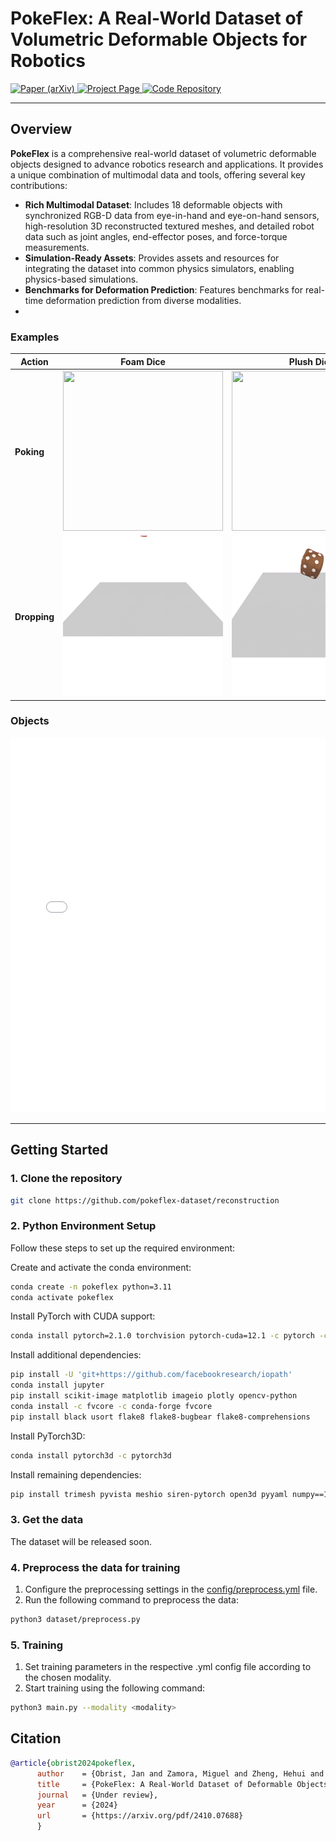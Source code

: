 # **PokeFlex:** A Real-World Dataset of Volumetric Deformable Objects for Robotics

<div>
    <a href="https://arxiv.org/abs/2410.07688" target="_blank">
        <img src="https://img.shields.io/badge/Paper-red" alt="Paper (arXiv)">
    </a>
    <a href="https://pokeflex-dataset.github.io/" target="_blank">
        <img src="https://img.shields.io/badge/Project_Page-green" alt="Project Page">
    </a>
    <a href="https://github.com/pokeflex-dataset/reconstruction" target="_blank">
        <img src="https://img.shields.io/badge/Code-blue" alt="Code Repository">
    </a>
</div>

---

## Overview

**PokeFlex** is a comprehensive real-world dataset of volumetric deformable objects designed to advance robotics
research and applications. It provides a unique combination of multimodal data and tools, offering several key
contributions:

- **Rich Multimodal Dataset**: Includes 18 deformable objects with synchronized RGB-D data from eye-in-hand and
  eye-on-hand sensors, high-resolution 3D reconstructed textured meshes, and detailed robot data such as joint angles,
  end-effector poses, and force-torque measurements.
- **Simulation-Ready Assets**: Provides assets and resources for integrating the dataset into common physics simulators,
  enabling physics-based simulations.
- **Benchmarks for Deformation Prediction**: Features benchmarks for real-time deformation prediction from diverse
  modalities.
- 
### Examples

| **Action**   | **Foam Dice**                                                   | **Plush Dice**                     | **3D Printed Bunny**                                             | **Foam Cylinder**                                               | **Plush Octopus**                                                  |
|--------------|-----------------------------------------------------------------|-------------------------------------|------------------------------------------------------------------|-----------------------------------------------------------------|--------------------------------------------------------------------|
| **Poking**   | <img src="assets/dice_poking.gif" width="256" height="256" />   | <img src="assets/plush_dice_poking.gif" width="256" height="256" />       | <img src="assets/bunny_poking.gif" width="256" height="256" />   | <img src="assets/foam_poking.gif" width="256" height="256" />   | <img src="assets/octopus_poking.gif" width="256" height="256" />   |
| **Dropping** | <img src="assets/dice_dropping.gif" width="256" height="256" /> | <img src="assets/plush_dice_dropping.gif" width="256" height="256" />       | <img src="assets/bunny_dropping.gif" width="256" height="256" /> | <img src="assets/foam_dropping.gif" width="256" height="256" /> | <img src="assets/octopus_dropping.gif" width="256" height="256" /> |

### Objects
<div>
  <iframe src="assets/objects.pdf" width="100%" height="600px" style="border: none;"></iframe>
</div>

---

## Getting Started
### 1. Clone the repository

```bash
git clone https://github.com/pokeflex-dataset/reconstruction
```


### 2. Python Environment Setup

Follow these steps to set up the required environment:

Create and activate the conda environment:
```bash
conda create -n pokeflex python=3.11
conda activate pokeflex
```

Install PyTorch with CUDA support:
```bash
conda install pytorch=2.1.0 torchvision pytorch-cuda=12.1 -c pytorch -c nvidia
```

Install additional dependencies:
```bash
pip install -U 'git+https://github.com/facebookresearch/iopath'
conda install jupyter
pip install scikit-image matplotlib imageio plotly opencv-python
conda install -c fvcore -c conda-forge fvcore
pip install black usort flake8 flake8-bugbear flake8-comprehensions
```

Install PyTorch3D:
```bash
conda install pytorch3d -c pytorch3d
```

Install remaining dependencies:
```bash
pip install trimesh pyvista meshio siren-pytorch open3d pyyaml numpy==1.26.4 transformers
```

### 3. Get the data

The dataset will be released soon.

### 4. Preprocess the data for training

1. Configure the preprocessing settings in the [config/preprocess.yml](config/preprocessing.yml) file.
2. Run the following command to preprocess the data:

```bash
python3 dataset/preprocess.py
```

### 5. Training
1. Set training parameters in the respective .yml config file according to the chosen modality.
2. Start training using the following command:

```bash
python3 main.py --modality <modality> 
```

## Citation

```bibtex
@article{obrist2024pokeflex,
      author    = {Obrist, Jan and Zamora, Miguel and Zheng, Hehui and Hinchet, Ronan and Ozdemir, Firat and Zarate, Juan and Katzschmann, Robert K. and Coros, Stelian},
      title     = {PokeFlex: A Real-World Dataset of Deformable Objects for Robotics},
      journal   = {Under review},
      year      = {2024}
      url       = {https://arxiv.org/pdf/2410.07688}
      }
```